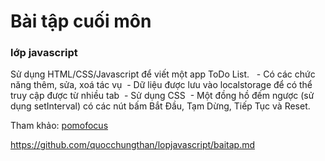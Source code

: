 # Bài tập cuối môn
### lớp javascript
Sử dụng HTML/CSS/Javascript để viết một app ToDo List. 
 - Có các chức năng thêm, sửa, xoá tác vụ
 - Dữ liệu được lưu vào localstorage để có thể truy cập được từ nhiều tab
 - Sử dụng CSS
 - Một đồng hồ đếm ngược (sử dụng setInterval) có các nút bấm Bắt Đầu, Tạm Dừng, Tiếp Tục và Reset.

Tham khảo: [pomofocus](https://pomofocus.io/)

https://github.com/quocchungthan/lopjavascript/baitap.md